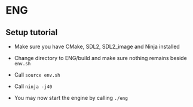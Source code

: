 # ENG
## Setup tutorial

- Make sure you have CMake, SDL2, SDL2_image and Ninja installed

- Change directory to ENG/build and make sure nothing remains beside ```env.sh```

- Call ```source env.sh```

- Call ```ninja -j40```

- You may now start the engine by calling ```./eng```
